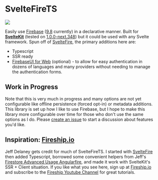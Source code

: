 # SvelteFireTS

<img src="https://img.shields.io/npm/v/sveltefirets?color=000000&label=">

Easily use [Firebase](https://firebase.google.com/docs) ([9.8](https://firebase.google.com/support/release-notes/js) currently) in a declarative manner. Built for **[SvelteKit](https://kit.svelte.dev/)** (tested on [1.0.0-next.348](https://github.com/sveltejs/kit/releases)) but it could be used with any Svelte framework. Spun off of [SvelteFire](https://github.com/codediodeio/sveltefire), the primary additions here are: 
- Typescript
- SSR ready
- [FirebaseUI for Web](https://firebase.google.com/docs/auth/web/firebaseui) (optional) - to allow for easy authentication in dozens of languages and many providers without needing to manage the authentication forms.

## Work in Progress

Note that this is very much in progress and many options are not yet configurable like offline persistence (forced opt-in) or metadata additions. This library is set up how I like to use Firebase, but I hope to make this library more configurable over time for those who don't use the same options as I do. Please [create an issue](https://github.com/jacob-8/sveltefirets/issues/new) to start a discussion about features you'd like.

## Inspiration: [Fireship.io](https://fireship.io/)

Jeff Delaney gets credit for much of SvelteFireTS. I started with [SvelteFire](https://github.com/codediodeio/sveltefire) then added Typescript, borrowed some convenient helpers from Jeff's [Firestore Advanced Usage Angularfire](https://fireship.io/lessons/firestore-advanced-usage-angularfire/), and made it work with SvelteKit's SSR + Client situation. If you like what you see here, sign up at [Fireship.io](https://fireship.io/) and subscribe to the [Fireship Youtube Channel](https://www.youtube.com/channel/UCsBjURrPoezykLs9EqgamOA) for great tutorials.

